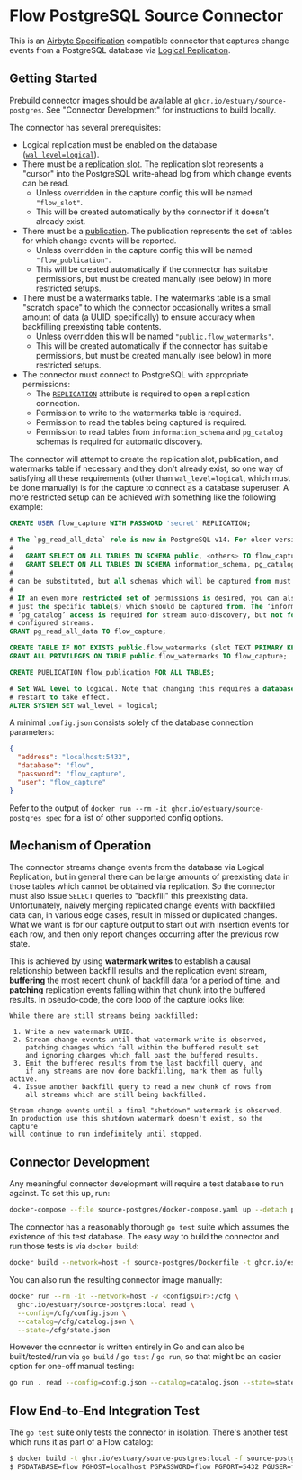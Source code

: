 Flow PostgreSQL Source Connector
================================

This is an [Airbyte Specification](https://docs.airbyte.io/understanding-airbyte/airbyte-specification)
compatible connector that captures change events from a PostgreSQL database via
[Logical Replication](https://www.postgresql.org/docs/current/logical-replication.html).

## Getting Started

Prebuild connector images should be available at `ghcr.io/estuary/source-postgres`. See
"Connector Development" for instructions to build locally.

The connector has several prerequisites:
* Logical replication must be enabled on the database ([`wal_level=logical`](https://www.postgresql.org/docs/current/runtime-config-wal.html)).
* There must be a [replication slot](https://www.postgresql.org/docs/current/warm-standby.html#STREAMING-REPLICATION-SLOTS). The replication slot represents a "cursor" into
  the PostgreSQL write-ahead log from which change events can be read.
  - Unless overridden in the capture config this will be named `"flow_slot"`.
  - This will be created automatically by the connector if it doesn’t already exist.
* There must be a [publication](https://www.postgresql.org/docs/current/sql-createpublication.html). The publication represents the set of tables for which
  change events will be reported.
  - Unless overridden in the capture config this will be named `"flow_publication"`.
  - This will be created automatically if the connector has suitable permissions,
    but must be created manually (see below) in more restricted setups.
* There must be a watermarks table. The watermarks table is a small "scratch space"
  to which the connector occasionally writes a small amount of data (a UUID,
  specifically) to ensure accuracy when backfilling preexisting table contents.
  - Unless overridden this will be named `"public.flow_watermarks"`.
  - This will be created automatically if the connector has suitable permissions,
    but must be created manually (see below) in more restricted setups.
* The connector must connect to PostgreSQL with appropriate permissions:
  - The [`REPLICATION`](https://www.postgresql.org/docs/current/sql-createrole.html) attribute is required to open a replication connection.
  - Permission to write to the watermarks table is required.
  - Permission to read the tables being captured is required.
  - Permission to read tables from `information_schema` and `pg_catalog` schemas is required for automatic discovery.

The connector will attempt to create the replication slot, publication,
and watermarks table if necessary and they don't already exist, so one
way of satisfying all these requirements (other than `wal_level=logical`,
which must be done manually) is for the capture to connect as a database
superuser. A more restricted setup can be achieved with something like
the following example:

```sql
CREATE USER flow_capture WITH PASSWORD 'secret' REPLICATION;

# The `pg_read_all_data` role is new in PostgreSQL v14. For older versions:
#
#   GRANT SELECT ON ALL TABLES IN SCHEMA public, <others> TO flow_capture;
#   GRANT SELECT ON ALL TABLES IN SCHEMA information_schema, pg_catalog TO flow_capture;
#
# can be substituted, but all schemas which will be captured from must be listed.
#
# If an even more restricted set of permissions is desired, you can also grant SELECT on
# just the specific table(s) which should be captured from. The ‘information_schema’ and
# ‘pg_catalog’ access is required for stream auto-discovery, but not for capturing already
# configured streams.
GRANT pg_read_all_data TO flow_capture;

CREATE TABLE IF NOT EXISTS public.flow_watermarks (slot TEXT PRIMARY KEY, watermark TEXT);
GRANT ALL PRIVILEGES ON TABLE public.flow_watermarks TO flow_capture;

CREATE PUBLICATION flow_publication FOR ALL TABLES;

# Set WAL level to logical. Note that changing this requires a database
# restart to take effect.
ALTER SYSTEM SET wal_level = logical;
```

A minimal `config.json` consists solely of the database connection parameters:

```json
{
  "address": "localhost:5432",
  "database": "flow",
  "password": "flow_capture",
  "user": "flow_capture"
}
```

Refer to the output of `docker run --rm -it ghcr.io/estuary/source-postgres spec` for
a list of other supported config options.

## Mechanism of Operation

The connector streams change events from the database via Logical Replication, but
in general there can be large amounts of preexisting data in those tables which
cannot be obtained via replication. So the connector must also issue `SELECT`
queries to "backfill" this preexisting data. Unfortunately, naively merging
replicated change events with backfilled data can, in various edge cases,
result in missed or duplicated changes. What we want is for our capture output
to start out with insertion events for each row, and then only report changes
occurring after the previous row state.

This is achieved by using **watermark writes** to establish a causal relationship
between backfill results and the replication event stream, **buffering** the most
recent chunk of backfill data for a period of time, and **patching** replication
events falling within that chunk into the buffered results. In pseudo-code, the
core loop of the capture looks like:

```
While there are still streams being backfilled:

 1. Write a new watermark UUID.
 2. Stream change events until that watermark write is observed,
    patching changes which fall within the buffered result set
    and ignoring changes which fall past the buffered results.
 3. Emit the buffered results from the last backfill query, and
    if any streams are now done backfilling, mark them as fully active.
 4. Issue another backfill query to read a new chunk of rows from
    all streams which are still being backfilled.

Stream change events until a final "shutdown" watermark is observed.
In production use this shutdown watermark doesn't exist, so the capture
will continue to run indefinitely until stopped.
```

## Connector Development

Any meaningful connector development will require a test database to run
against. To set this up, run:

```bash
docker-compose --file source-postgres/docker-compose.yaml up --detach postgres
```

The connector has a reasonably thorough `go test` suite which assumes the existence of
this test database. The easy way to build the connector and run those tests is via
`docker build`:

```bash
docker build --network=host -f source-postgres/Dockerfile -t ghcr.io/estuary/source-postgres:local .
```

You can also run the resulting connector image manually:

```bash
docker run --rm -it --network=host -v <configsDir>:/cfg \
  ghcr.io/estuary/source-postgres:local read \
  --config=/cfg/config.json \
  --catalog=/cfg/catalog.json \
  --state=/cfg/state.json
```

However the connector is written entirely in Go and can also be built/tested/run via
`go build` / `go test` / `go run`, so that might be an easier option for one-off
manual testing:

```bash
go run . read --config=config.json --catalog=catalog.json --state=state.json
```

## Flow End-to-End Integration Test

The `go test` suite only tests the connector in isolation. There's another test
which runs it as part of a Flow catalog:

```bash
$ docker build -t ghcr.io/estuary/source-postgres:local -f source-postgres/Dockerfile . --network=host
$ PGDATABASE=flow PGHOST=localhost PGPASSWORD=flow PGPORT=5432 PGUSER=flow CONNECTOR=source-postgres VERSION=local ./tests/run.sh
```

